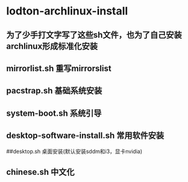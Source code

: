 # lodton-archlinux-install

## 为了少手打文字写了这些sh文件，也为了自己安装archlinux形成标准化安装
## mirrorlist.sh    重写mirrorslist
## pacstrap.sh      基础系统安装
## system-boot.sh    系统引导
## desktop-software-install.sh    常用软件安装
##desktop.sh    桌面安装(默认安装sddm和i3，显卡nvidia)
## chinese.sh    中文化

